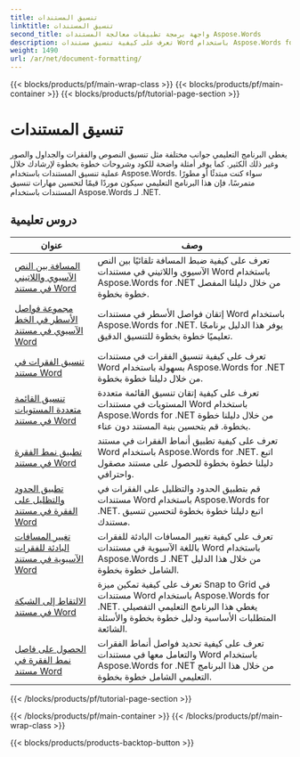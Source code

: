 ```yaml
---
title: تنسيق المستندات
linktitle: تنسيق المستندات
second_title: واجهة برمجة تطبيقات معالجة المستندات Aspose.Words
description: تعرف على كيفية تنسيق مستندات Word باستخدام Aspose.Words for .NET. سترشدك الدروس التعليمية خلال تقنيات التخطيط المختلفة، والأسلوب، والترقيم، والتقسيم إلى فقرات، والخطوط، والمزيد.
weight: 1490
url: /ar/net/document-formatting/
---
```


{{< blocks/products/pf/main-wrap-class >}}
{{< blocks/products/pf/main-container >}}
{{< blocks/products/pf/tutorial-page-section >}}

# تنسيق المستندات


يغطي البرنامج التعليمي جوانب مختلفة مثل تنسيق النصوص والفقرات والجداول والصور وغير ذلك الكثير. كما يوفر أمثلة واضحة للكود وشروحات خطوة بخطوة لإرشادك خلال عملية تنسيق المستندات باستخدام Aspose.Words. سواء كنت مبتدئًا أو مطورًا متمرسًا، فإن هذا البرنامج التعليمي سيكون موردًا قيمًا لتحسين مهارات تنسيق المستندات باستخدام Aspose.Words لـ .NET.

 ## دروس تعليمية
| عنوان | وصف |
| --- | --- |
| [المسافة بين النص الآسيوي واللاتيني في مستند Word](./space-between-asian-and-latin-text/) | تعرف على كيفية ضبط المسافة تلقائيًا بين النص الآسيوي واللاتيني في مستندات Word باستخدام Aspose.Words for .NET من خلال دليلنا المفصل خطوة بخطوة. |
| [مجموعة فواصل الأسطر في الخط الآسيوي في مستند Word](./asian-typography-line-break-group/) | إتقان فواصل الأسطر في مستندات Word باستخدام Aspose.Words for .NET. يوفر هذا الدليل برنامجًا تعليميًا خطوة بخطوة للتنسيق الدقيق. |
| [تنسيق الفقرات في مستند Word](./paragraph-formatting/) | تعرف على كيفية تنسيق الفقرات في مستندات Word بسهولة باستخدام Aspose.Words for .NET من خلال دليلنا خطوة بخطوة. |
| [تنسيق القائمة متعددة المستويات في مستند Word](./multilevel-list-formatting/) | تعرف على كيفية إتقان تنسيق القائمة متعددة المستويات في مستندات Word باستخدام Aspose.Words for .NET من خلال دليلنا خطوة بخطوة. قم بتحسين بنية المستند دون عناء. |
| [تطبيق نمط الفقرة في مستند Word](./apply-paragraph-style/) | تعرف على كيفية تطبيق أنماط الفقرات في مستند Word باستخدام Aspose.Words for .NET. اتبع دليلنا خطوة بخطوة للحصول على مستند مصقول واحترافي. |
| [تطبيق الحدود والتظليل على الفقرة في مستند Word](./apply-borders-and-shading-to-paragraph/) | قم بتطبيق الحدود والتظليل على الفقرات في مستندات Word باستخدام Aspose.Words for .NET. اتبع دليلنا خطوة بخطوة لتحسين تنسيق مستندك. |
| [تغيير المسافات البادئة للفقرات الآسيوية في مستند Word](./change-asian-paragraph-spacing-and-indents/) | تعرف على كيفية تغيير المسافات البادئة للفقرات باللغة الآسيوية في مستندات Word باستخدام Aspose.Words لـ .NET من خلال هذا الدليل الشامل خطوة بخطوة. |
| [الالتقاط إلى الشبكة في مستند Word](./snap-to-grid/) | تعرف على كيفية تمكين ميزة Snap to Grid في مستندات Word باستخدام Aspose.Words for .NET. يغطي هذا البرنامج التعليمي التفصيلي المتطلبات الأساسية ودليل خطوة بخطوة والأسئلة الشائعة. |
| [الحصول على فاصل نمط الفقرة في مستند Word](./get-paragraph-style-separator/) | تعرف على كيفية تحديد فواصل أنماط الفقرات والتعامل معها في مستندات Word باستخدام Aspose.Words for .NET من خلال هذا البرنامج التعليمي الشامل خطوة بخطوة. |
{{< /blocks/products/pf/tutorial-page-section >}}

{{< /blocks/products/pf/main-container >}}
{{< /blocks/products/pf/main-wrap-class >}}

{{< blocks/products/products-backtop-button >}}
